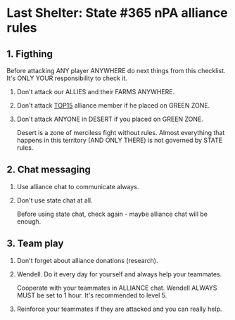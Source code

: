 # Last Shelter: State #365 nPA alliance rules

## 1. Figthing
   Before attacking ANY player ANYWHERE do next things from this checklist. It's ONLY YOUR responsibility to check it.

   1. Don't attack our ALLIES and their FARMS ANYWHERE.

   2. Don't attack [TOP15](./TOP15.md) alliance member if he placed on GREEN ZONE.

   3. Don't attack ANYONE in DESERT if you placed on GREEN ZONE.
   
      Desert is a zone of merciless fight without rules. Almost everything that happens in this territory (AND ONLY THERE) is not governed by STATE rules.

## 2. Chat messaging
   1. Use alliance chat to communicate always.

   2. Don't use state chat at all.

      Before using state chat, check again - maybe alliance chat will be enough.

## 3. Team play
   1. Don't forget about alliance donations (research).

   2. Wendell. Do it every day for yourself and always help your teammates.
   
      Cooperate with your teammates in ALLIANCE chat. Wendell ALWAYS MUST be set to 1 hour. It's recommended to level 5.

   3. Reinforce your teammates if they are attacked and you can really help.
